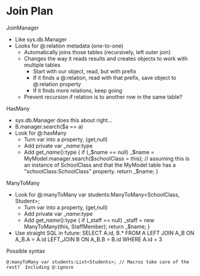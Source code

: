 Join Plan
=========

JoinManager

 * Like sys.db.Manager
 * Looks for @:relation metadata (one-to-one)
 	* Automatically joins those tables (recursively, left outer join)
 	* Changes the way it reads results and creates objects to work with multiple tables
 		* Start with our object, read, but with prefix
 		* If it finds a @:relation, read with that prefix, save object to @:relation property
 		* If it finds more relations, keep going
 	* Prevent recursion if relation is to another row in the same table?

HasMany

 * sys.db.Manager does this about right...
 * B.manager.search($a == a)
 * Look for @:hasMany
 	* Turn var into a property, (get,null)
 	* Add private var _$name:$type
 	* Add get_$name():$type {
 	      if (_$name == null) _$name = MyModel.manager.search($schoolClass = this); // assuming this is an instance of SchoolClass and that the MyModel table has a "schoolClass:SchoolClass" property.
 	      return _$name;
 	  }

ManyToMany

 * Look for @:manyToMany var students:ManyToMany<SchoolClass, Student>;
 	* Turn var into a property, (get,null)
 	* Add private var _$name:$type
 	* Add get_$name():$type {
 	      if (_staff == null) _staff = new ManyToMany(this, StaffMember);
 	      return _$name;
 	  }
 * Use straight SQL in future:
   SELECT A.id, B.* FROM
   A 
   LEFT JOIN A_B ON A_B.A = A.id
   LEFT_JOIN B ON A_B.B = B.id
   WHERE A.id = 3

Possible syntax

	@:manyToMany var students:List<Students>; // Macros take care of the rest?  Including @:ignore